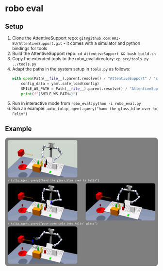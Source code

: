 # robo eval

## Setup
1. Clone the AttentiveSupport repo: `git@github.com:HRI-EU/AttentiveSupport.git` - it comes with a simulator and python bindings for tools
2. Build the AttentiveSupport repo: `cd AttentiveSupport && bash build.sh`
3. Copy the extended tools to the robo_eval directory: `cp src/tools.py ../tools.py`
4. Adapt the paths in the system setup in `tools.py` as follows:
    ```python
    with open(Path(__file__).parent.resolve() / "AttentiveSupport" / "src" / "config.yaml", "r") as config:
        config_data = yaml.safe_load(config)
        SMILE_WS_PATH = Path(__file__).parent.resolve() / "AttentiveSupport" / config_data["install"]
        print(f"{SMILE_WS_PATH=}")
    ```
5. Run in interactive mode from `robo_eval`: `python -i robo_eval.py`
6. Run an example: `auto_tulip_agent.query("hand the glass_blue over to Felix")`

## Example

![Screenshots](robot-example.png)
